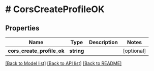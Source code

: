 # # CorsCreateProfileOK

## Properties

Name | Type | Description | Notes
------------ | ------------- | ------------- | -------------
**cors_create_profile_ok** | **string** |  | [optional]

[[Back to Model list]](../../README.md#models) [[Back to API list]](../../README.md#endpoints) [[Back to README]](../../README.md)
